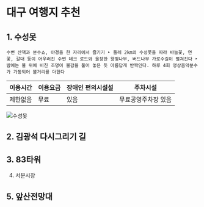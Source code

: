 # 대구 여행지 추천

## 1. 수성못

```수변 산책과 분수쇼, 야경을 한 자리에서 즐기기 ‣ 둘레 2km의 수성못을 따라 바늘꽃, 연꽃, 갈대 등이 어우러진 수변 데크 로드와 울창한 왕벚나무, 버드나무 가로수길이 펼쳐진다 ‣ 밤에는 물 위에 비친 조명이 물감을 풀어 놓은 듯 아름답게 반짝인다. 하루 4회 영상음악분수가 가동되어 볼거리를 더한다```

|이용시간|이용요금|장애인 편의시설설|주차시설|
|-------|-------|-----------------|------|
|제한없음|무료|있음|무료공영주차장 있음|

![수성못](<https://tour.daegu.go.kr/icms/tour/file/getImage.do;jsessionid=C4F1628CA664D153D55AAE71F1A14C21.tomcat_1?atchFileId=FILE_KOATTR_120%20%20%20%20%20&fileSn=3502>)

## 2. 김광석 다시그리기 길

## 3. 83타워

4. 서문시장

## 5. 앞산전망대
